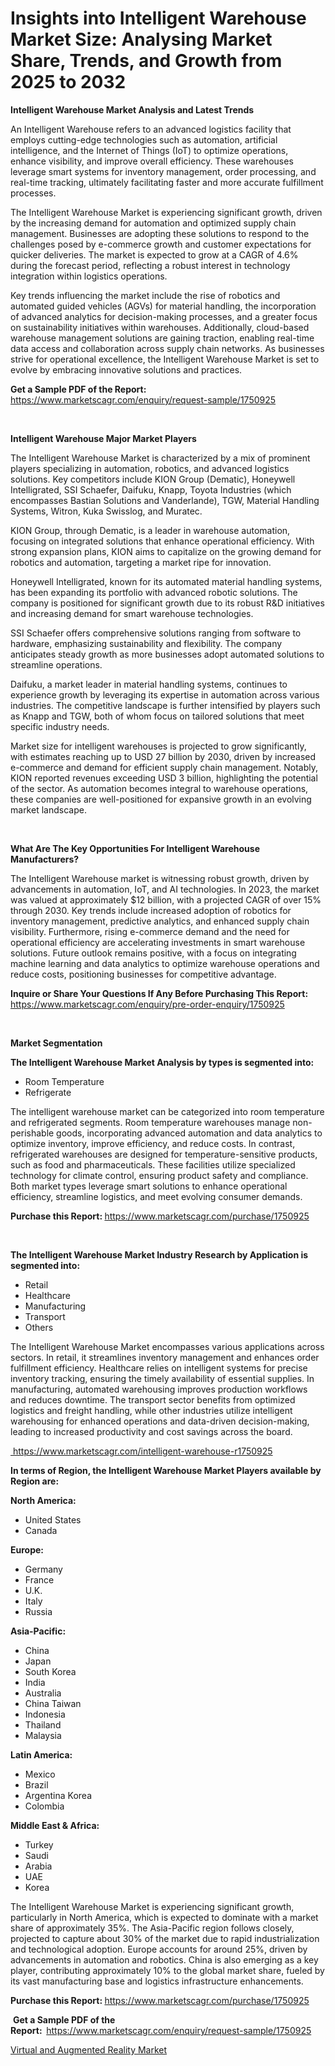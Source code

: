 <p><h1>Insights into Intelligent Warehouse Market Size: Analysing Market Share, Trends, and Growth from 2025 to 2032</h1></p><p><strong>Intelligent Warehouse Market Analysis and Latest Trends</strong></p>
<p><p>An Intelligent Warehouse refers to an advanced logistics facility that employs cutting-edge technologies such as automation, artificial intelligence, and the Internet of Things (IoT) to optimize operations, enhance visibility, and improve overall efficiency. These warehouses leverage smart systems for inventory management, order processing, and real-time tracking, ultimately facilitating faster and more accurate fulfillment processes.</p><p>The Intelligent Warehouse Market is experiencing significant growth, driven by the increasing demand for automation and optimized supply chain management. Businesses are adopting these solutions to respond to the challenges posed by e-commerce growth and customer expectations for quicker deliveries. The market is expected to grow at a CAGR of 4.6% during the forecast period, reflecting a robust interest in technology integration within logistics operations.</p><p>Key trends influencing the market include the rise of robotics and automated guided vehicles (AGVs) for material handling, the incorporation of advanced analytics for decision-making processes, and a greater focus on sustainability initiatives within warehouses. Additionally, cloud-based warehouse management solutions are gaining traction, enabling real-time data access and collaboration across supply chain networks. As businesses strive for operational excellence, the Intelligent Warehouse Market is set to evolve by embracing innovative solutions and practices.</p></p>
<p><strong>Get a Sample PDF of the Report:&nbsp;</strong> <a href="https://www.marketscagr.com/enquiry/request-sample/1750925?utm_campaign=2138&utm_medium=2&utm_source=Github&utm_content=ia&utm_term=09032025&utm_id=intelligent-warehouse">https://www.marketscagr.com/enquiry/request-sample/1750925</a></p>
<p>&nbsp;</p>
<p><strong>Intelligent Warehouse Major Market Players</strong></p>
<p><p>The Intelligent Warehouse Market is characterized by a mix of prominent players specializing in automation, robotics, and advanced logistics solutions. Key competitors include KION Group (Dematic), Honeywell Intelligrated, SSI Schaefer, Daifuku, Knapp, Toyota Industries (which encompasses Bastian Solutions and Vanderlande), TGW, Material Handling Systems, Witron, Kuka Swisslog, and Muratec.</p><p>KION Group, through Dematic, is a leader in warehouse automation, focusing on integrated solutions that enhance operational efficiency. With strong expansion plans, KION aims to capitalize on the growing demand for robotics and automation, targeting a market ripe for innovation.</p><p>Honeywell Intelligrated, known for its automated material handling systems, has been expanding its portfolio with advanced robotic solutions. The company is positioned for significant growth due to its robust R&D initiatives and increasing demand for smart warehouse technologies.</p><p>SSI Schaefer offers comprehensive solutions ranging from software to hardware, emphasizing sustainability and flexibility. The company anticipates steady growth as more businesses adopt automated solutions to streamline operations.</p><p>Daifuku, a market leader in material handling systems, continues to experience growth by leveraging its expertise in automation across various industries. The competitive landscape is further intensified by players such as Knapp and TGW, both of whom focus on tailored solutions that meet specific industry needs.</p><p>Market size for intelligent warehouses is projected to grow significantly, with estimates reaching up to USD 27 billion by 2030, driven by increased e-commerce and demand for efficient supply chain management. Notably, KION reported revenues exceeding USD 3 billion, highlighting the potential of the sector. As automation becomes integral to warehouse operations, these companies are well-positioned for expansive growth in an evolving market landscape.</p></p>
<p>&nbsp;</p>
<p><strong>What Are The Key Opportunities For Intelligent Warehouse Manufacturers?</strong></p>
<p><p>The Intelligent Warehouse market is witnessing robust growth, driven by advancements in automation, IoT, and AI technologies. In 2023, the market was valued at approximately $12 billion, with a projected CAGR of over 15% through 2030. Key trends include increased adoption of robotics for inventory management, predictive analytics, and enhanced supply chain visibility. Furthermore, rising e-commerce demand and the need for operational efficiency are accelerating investments in smart warehouse solutions. Future outlook remains positive, with a focus on integrating machine learning and data analytics to optimize warehouse operations and reduce costs, positioning businesses for competitive advantage.</p></p>
<p><strong>Inquire or Share Your Questions If Any Before Purchasing This Report:</strong> <a href="https://www.marketscagr.com/enquiry/pre-order-enquiry/1750925?utm_campaign=2138&utm_medium=2&utm_source=Github&utm_content=ia&utm_term=09032025&utm_id=intelligent-warehouse">https://www.marketscagr.com/enquiry/pre-order-enquiry/1750925</a></p>
<p>&nbsp;</p>
<p><strong>Market Segmentation</strong></p>
<p><strong>The Intelligent Warehouse Market Analysis by types is segmented into:</strong></p>
<p><ul><li>Room Temperature</li><li>Refrigerate</li></ul></p>
<p><p>The intelligent warehouse market can be categorized into room temperature and refrigerated segments. Room temperature warehouses manage non-perishable goods, incorporating advanced automation and data analytics to optimize inventory, improve efficiency, and reduce costs. In contrast, refrigerated warehouses are designed for temperature-sensitive products, such as food and pharmaceuticals. These facilities utilize specialized technology for climate control, ensuring product safety and compliance. Both market types leverage smart solutions to enhance operational efficiency, streamline logistics, and meet evolving consumer demands.</p></p>
<p><strong>Purchase this Report:&nbsp;</strong><a href="https://www.marketscagr.com/purchase/1750925?utm_campaign=2138&utm_medium=2&utm_source=Github&utm_content=ia&utm_term=09032025&utm_id=intelligent-warehouse">https://www.marketscagr.com/purchase/1750925</a></p>
<p>&nbsp;</p>
<p><strong>The Intelligent Warehouse Market Industry Research by Application is segmented into:</strong></p>
<p><ul><li>Retail</li><li>Healthcare</li><li>Manufacturing</li><li>Transport</li><li>Others</li></ul></p>
<p><p>The Intelligent Warehouse Market encompasses various applications across sectors. In retail, it streamlines inventory management and enhances order fulfillment efficiency. Healthcare relies on intelligent systems for precise inventory tracking, ensuring the timely availability of essential supplies. In manufacturing, automated warehousing improves production workflows and reduces downtime. The transport sector benefits from optimized logistics and freight handling, while other industries utilize intelligent warehousing for enhanced operations and data-driven decision-making, leading to increased productivity and cost savings across the board.</p></p>
<p><a href="https://www.marketscagr.com/intelligent-warehouse-r1750925?utm_campaign=2138&utm_medium=2&utm_source=Github&utm_content=ia&utm_term=09032025&utm_id=intelligent-warehouse">&nbsp;https://www.marketscagr.com/intelligent-warehouse-r1750925</a></p>
<p><strong>In terms of Region, the Intelligent Warehouse Market Players available by Region are:</strong></p>
<p>
    <p> <strong> North America: </strong>
        <ul>
            <li>United States</li>
            <li>Canada</li>
        </ul>
        </p> 
    <p> <strong> Europe: </strong>
        <ul>
            <li>Germany</li>
            <li>France</li>
            <li>U.K.</li>
            <li>Italy</li>
            <li>Russia</li>
        </ul>
        </p> 
    <p> <strong> Asia-Pacific: </strong>
        <ul>
            <li>China</li>
            <li>Japan</li>
            <li>South Korea</li>
            <li>India</li>
            <li>Australia</li>
            <li>China Taiwan</li>
            <li>Indonesia</li>
            <li>Thailand</li>
            <li>Malaysia</li>
        </ul>
        </p> 
    <p> <strong> Latin America: </strong>
        <ul>
            <li>Mexico</li>
            <li>Brazil</li>
            <li>Argentina Korea</li>
            <li>Colombia</li>
        </ul>
        </p> 
    <p> <strong> Middle East & Africa: </strong>
        <ul>
            <li>Turkey</li>
            <li>Saudi</li>
            <li>Arabia</li>
            <li>UAE</li>
            <li>Korea</li>
        </ul>
    </p>
    </p>
<p><p>The Intelligent Warehouse Market is experiencing significant growth, particularly in North America, which is expected to dominate with a market share of approximately 35%. The Asia-Pacific region follows closely, projected to capture about 30% of the market due to rapid industrialization and technological adoption. Europe accounts for around 25%, driven by advancements in automation and robotics. China is also emerging as a key player, contributing approximately 10% to the global market share, fueled by its vast manufacturing base and logistics infrastructure enhancements.</p></p>
<p><strong>Purchase this Report: </strong><a href="https://www.marketscagr.com/purchase/1750925?utm_campaign=2138&utm_medium=2&utm_source=Github&utm_content=ia&utm_term=09032025&utm_id=intelligent-warehouse">https://www.marketscagr.com/purchase/1750925</a></p>
<p>&nbsp;<strong>Get a Sample PDF of the Report:&nbsp;&nbsp;</strong><a href="https://www.marketscagr.com/enquiry/request-sample/1750925?utm_campaign=2138&utm_medium=2&utm_source=Github&utm_content=ia&utm_term=09032025&utm_id=intelligent-warehouse">https://www.marketscagr.com/enquiry/request-sample/1750925</a></p>
<p><strong></strong></p>
<p><p><a href="https://github.com/joannesouthgate/Market-Research-Report-List-5/blob/main/virtual-and-augmented-reality-market.md?utm_campaign=2138&utm_medium=2&utm_source=Github&utm_content=ia&utm_term=09032025&utm_id=intelligent-warehouse">Virtual and Augmented Reality Market</a></p></p>